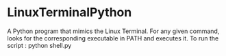 # LinuxTerminalPython
A Python program that mimics the Linux Terminal. For any given command, looks for the corresponding executable in PATH and executes it.
To run the script : python shell.py
